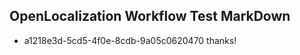 ## OpenLocalization Workflow Test MarkDown
* a1218e3d-5cd5-4f0e-8cdb-9a05c0620470 thanks!

<!--HONumber=Jul16_HO2-->



